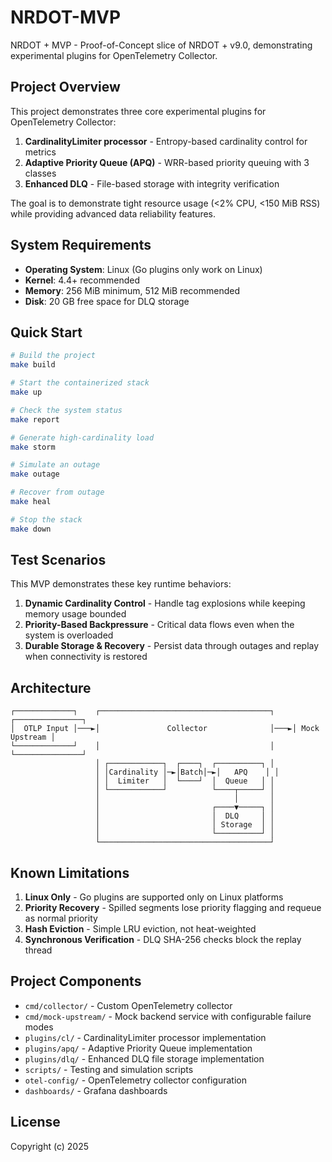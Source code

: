 # NRDOT-MVP

NRDOT + MVP - Proof-of-Concept slice of NRDOT + v9.0, demonstrating experimental plugins for OpenTelemetry Collector.

## Project Overview

This project demonstrates three core experimental plugins for OpenTelemetry Collector:

1. **CardinalityLimiter processor** - Entropy-based cardinality control for metrics
2. **Adaptive Priority Queue (APQ)** - WRR-based priority queuing with 3 classes
3. **Enhanced DLQ** - File-based storage with integrity verification

The goal is to demonstrate tight resource usage (<2% CPU, <150 MiB RSS) while providing advanced data reliability features.

## System Requirements

- **Operating System**: Linux (Go plugins only work on Linux)
- **Kernel**: 4.4+ recommended
- **Memory**: 256 MiB minimum, 512 MiB recommended
- **Disk**: 20 GB free space for DLQ storage

## Quick Start

```bash
# Build the project
make build

# Start the containerized stack
make up

# Check the system status
make report

# Generate high-cardinality load
make storm

# Simulate an outage
make outage

# Recover from outage
make heal

# Stop the stack
make down
```

## Test Scenarios

This MVP demonstrates these key runtime behaviors:

1. **Dynamic Cardinality Control** - Handle tag explosions while keeping memory usage bounded
2. **Priority-Based Backpressure** - Critical data flows even when the system is overloaded
3. **Durable Storage & Recovery** - Persist data through outages and replay when connectivity is restored

## Architecture

```
┌─────────────┐    ┌──────────────────────────────────────┐    ┌───────────────┐
│  OTLP Input │───►│               Collector              │───►│ Mock Upstream │
└─────────────┘    │                                      │    └───────────────┘
                   │ ┌────────────┐  ┌────┐  ┌──────────┐ │
                   │ │Cardinality │─►│Batch│─►│   APQ    │ │
                   │ │  Limiter   │  └────┘  │  Queue   │ │
                   │ └────────────┘          └────┬─────┘ │
                   │                              │       │
                   │                         ┌────▼─────┐ │
                   │                         │  DLQ     │ │
                   │                         │ Storage  │ │
                   │                         └──────────┘ │
                   └──────────────────────────────────────┘
```

## Known Limitations

1. **Linux Only** - Go plugins are supported only on Linux platforms
2. **Priority Recovery** - Spilled segments lose priority flagging and requeue as normal priority
3. **Hash Eviction** - Simple LRU eviction, not heat-weighted
4. **Synchronous Verification** - DLQ SHA-256 checks block the replay thread

## Project Components

- `cmd/collector/` - Custom OpenTelemetry collector
- `cmd/mock-upstream/` - Mock backend service with configurable failure modes
- `plugins/cl/` - CardinalityLimiter processor implementation
- `plugins/apq/` - Adaptive Priority Queue implementation
- `plugins/dlq/` - Enhanced DLQ file storage implementation
- `scripts/` - Testing and simulation scripts
- `otel-config/` - OpenTelemetry collector configuration
- `dashboards/` - Grafana dashboards

## License

Copyright (c) 2025
